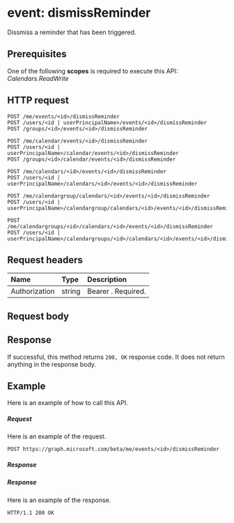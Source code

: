 # event: dismissReminder

Dissmiss a reminder that has been triggered.

## Prerequisites
One of the following **scopes** is required to execute this API:
*Calendars.ReadWrite*
## HTTP request
<!-- { "blockType": "ignored" } -->
```http
POST /me/events/<id>/dismissReminder
POST /users/<id | userPrincipalName>/events/<id>/dismissReminder
POST /groups/<id>/events/<id>/dismissReminder

POST /me/calendar/events/<id>/dismissReminder
POST /users/<id | userPrincipalName>/calendar/events/<id>/dismissReminder
POST /groups/<id>/calendar/events/<id>/dismissReminder

POST /me/calendars/<id>/events/<id>/dismissReminder
POST /users/<id | userPrincipalName>/calendars/<id>/events/<id>/dismissReminder

POST /me/calendargroup/calendars/<id>/events/<id>/dismissReminder
POST /users/<id | userPrincipalName>/calendargroup/calendars/<id>/events/<id>/dismissReminder

POST /me/calendargroups/<id>/calendars/<id>/events/<id>/dismissReminder
POST /users/<id | userPrincipalName>/calendargroups/<id>/calendars/<id>/events/<id>/dismissReminder
```
## Request headers
| Name       | Type | Description|
|:---------------|:--------|:----------|
| Authorization  | string  | Bearer <token>. Required. |

## Request body

## Response
If successful, this method returns `200, OK` response code. It does not return anything in the response body.

## Example
Here is an example of how to call this API.
##### Request
Here is an example of the request.
<!-- {
  "blockType": "request",
  "name": "event_dismissreminder"
}-->
```http
POST https://graph.microsoft.com/beta/me/events/<id>/dismissReminder
```

##### Response
##### Response
Here is an example of the response.
<!-- {
  "blockType": "response",
  "truncated": true
} -->
```http
HTTP/1.1 200 OK
```

<!-- uuid: 8fcb5dbc-d5aa-4681-8e31-b001d5168d79
2015-10-25 14:57:30 UTC -->
<!-- {
  "type": "#page.annotation",
  "description": "event: dismissReminder",
  "keywords": "",
  "section": "documentation",
  "tocPath": ""
}-->
